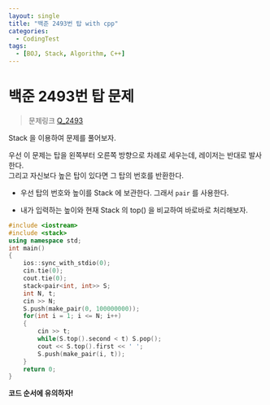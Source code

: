 ```yaml
---
layout: single
title: "백준 2493번 탑 with cpp"
categories:
  - CodingTest
tags:
  - [BOJ, Stack, Algorithm, C++]
---
```


# 백준 2493번 탑 문제

> 문제링크 [Q_2493](https://www.acmicpc.net/problem/2493)

Stack 을 이용하여 문제를 풀어보자.

우선 이 문제는 탑을 왼쪽부터 오른쪽 방향으로 차례로 세우는데, 레이저는 반대로 발사한다. <br>
그리고 자신보다 높은 탑이 있다면 그 탑의 번호를 반환한다.

 - 우선 탑의 번호와 높이를 Stack 에 보관한다. 그래서 `pair` 를 사용한다.

 - 내가 입력하는 높이와 현재 Stack 의 top() 을 비교하여 바로바로 처리해보자.

```cpp
#include <iostream>
#include <stack>
using namespace std;
int main()
{
    ios::sync_with_stdio(0);
    cin.tie(0);
    cout.tie(0);
    stack<pair<int, int>> S;
    int N, t;
    cin >> N;
    S.push(make_pair(0, 100000000));
    for(int i = 1; i <= N; i++)
    {
        cin >> t;
        while(S.top().second < t) S.pop();
        cout << S.top().first << ' ';
        S.push(make_pair(i, t));
    }
    return 0;
}
```

**코드 순서에 유의하자!**
